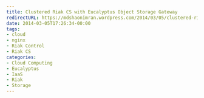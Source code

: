 ```yaml
---
title: Clustered Riak CS with Eucalyptus Object Storage Gateway
redirectURL: https://mdshaonimran.wordpress.com/2014/03/05/clustered-riak-cs-with-eucalyptus-object-storage-gateway/
date: 2014-03-05T17:26:34-00:00
tags:
- cloud
- nginx
- Riak Control
- Riak CS
categories:
- Cloud Computing
- Eucalyptus
- IaaS
- Riak
- Storage
---
```

